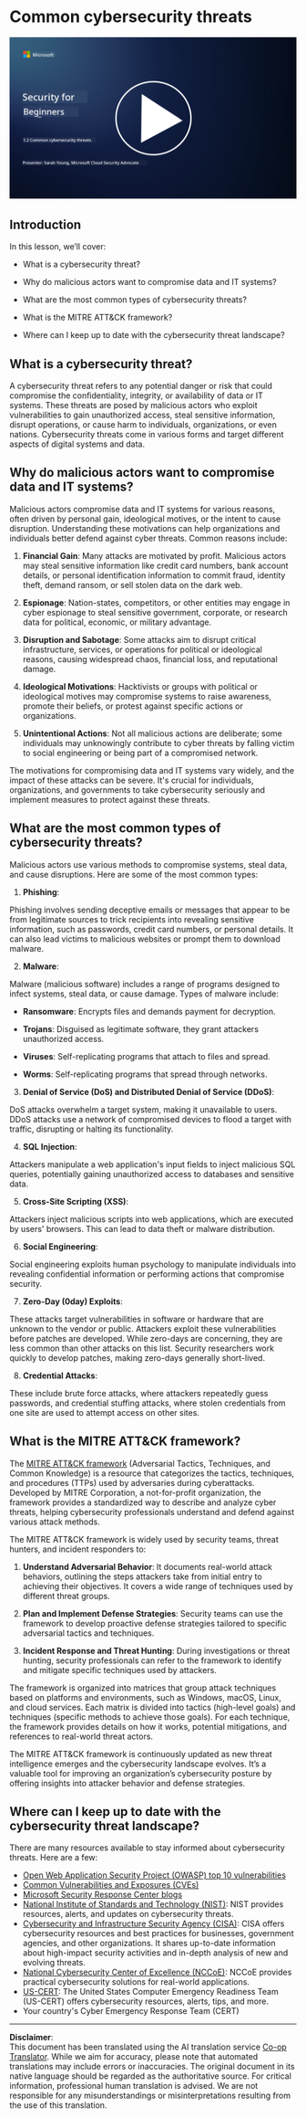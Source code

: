<!--
CO_OP_TRANSLATOR_METADATA:
{
  "original_hash": "6fc3030323139d7134a4ca9d03eccac9",
  "translation_date": "2025-09-03T23:20:30+00:00",
  "source_file": "1.2 Common cybersecurity threats.md",
  "language_code": "en"
}
-->
# Common cybersecurity threats

[![Watch the video](../../translated_images/1-2_placeholder.91c258c2aa62b8311021bd500ae7a6e388475afa8819f88b3944c240444d41b3.en.png)](https://learn-video.azurefd.net/vod/player?id=12bdcffa-12b7-44ef-b44d-882602ca7a38)

## Introduction

In this lesson, we’ll cover:

- What is a cybersecurity threat?

- Why do malicious actors want to compromise data and IT systems?

- What are the most common types of cybersecurity threats?

- What is the MITRE ATT&CK framework?

- Where can I keep up to date with the cybersecurity threat landscape?

## What is a cybersecurity threat?

A cybersecurity threat refers to any potential danger or risk that could compromise the confidentiality, integrity, or availability of data or IT systems. These threats are posed by malicious actors who exploit vulnerabilities to gain unauthorized access, steal sensitive information, disrupt operations, or cause harm to individuals, organizations, or even nations. Cybersecurity threats come in various forms and target different aspects of digital systems and data.

## Why do malicious actors want to compromise data and IT systems?

Malicious actors compromise data and IT systems for various reasons, often driven by personal gain, ideological motives, or the intent to cause disruption. Understanding these motivations can help organizations and individuals better defend against cyber threats. Common reasons include:

1. **Financial Gain**: Many attacks are motivated by profit. Malicious actors may steal sensitive information like credit card numbers, bank account details, or personal identification information to commit fraud, identity theft, demand ransom, or sell stolen data on the dark web.

2. **Espionage**: Nation-states, competitors, or other entities may engage in cyber espionage to steal sensitive government, corporate, or research data for political, economic, or military advantage.

3. **Disruption and Sabotage**: Some attacks aim to disrupt critical infrastructure, services, or operations for political or ideological reasons, causing widespread chaos, financial loss, and reputational damage.

4. **Ideological Motivations**: Hacktivists or groups with political or ideological motives may compromise systems to raise awareness, promote their beliefs, or protest against specific actions or organizations.

5. **Unintentional Actions**: Not all malicious actions are deliberate; some individuals may unknowingly contribute to cyber threats by falling victim to social engineering or being part of a compromised network.

The motivations for compromising data and IT systems vary widely, and the impact of these attacks can be severe. It's crucial for individuals, organizations, and governments to take cybersecurity seriously and implement measures to protect against these threats.

## What are the most common types of cybersecurity threats?

Malicious actors use various methods to compromise systems, steal data, and cause disruptions. Here are some of the most common types:

1. **Phishing**:

Phishing involves sending deceptive emails or messages that appear to be from legitimate sources to trick recipients into revealing sensitive information, such as passwords, credit card numbers, or personal details. It can also lead victims to malicious websites or prompt them to download malware.

2. **Malware**:

Malware (malicious software) includes a range of programs designed to infect systems, steal data, or cause damage. Types of malware include:

- **Ransomware**: Encrypts files and demands payment for decryption.

- **Trojans**: Disguised as legitimate software, they grant attackers unauthorized access.

- **Viruses**: Self-replicating programs that attach to files and spread.

- **Worms**: Self-replicating programs that spread through networks.

3. **Denial of Service (DoS) and Distributed Denial of Service (DDoS)**:

DoS attacks overwhelm a target system, making it unavailable to users. DDoS attacks use a network of compromised devices to flood a target with traffic, disrupting or halting its functionality.

4. **SQL Injection**:

Attackers manipulate a web application's input fields to inject malicious SQL queries, potentially gaining unauthorized access to databases and sensitive data.

5. **Cross-Site Scripting (XSS)**:

Attackers inject malicious scripts into web applications, which are executed by users' browsers. This can lead to data theft or malware distribution.

6. **Social Engineering**:

Social engineering exploits human psychology to manipulate individuals into revealing confidential information or performing actions that compromise security.

7. **Zero-Day (0day) Exploits**:

These attacks target vulnerabilities in software or hardware that are unknown to the vendor or public. Attackers exploit these vulnerabilities before patches are developed. While zero-days are concerning, they are less common than other attacks on this list. Security researchers work quickly to develop patches, making zero-days generally short-lived.

8. **Credential Attacks**:

These include brute force attacks, where attackers repeatedly guess passwords, and credential stuffing attacks, where stolen credentials from one site are used to attempt access on other sites.

## What is the MITRE ATT&CK framework?

The [MITRE ATT&CK framework](https://attack.mitre.org/) (Adversarial Tactics, Techniques, and Common Knowledge) is a resource that categorizes the tactics, techniques, and procedures (TTPs) used by adversaries during cyberattacks. Developed by MITRE Corporation, a not-for-profit organization, the framework provides a standardized way to describe and analyze cyber threats, helping cybersecurity professionals understand and defend against various attack methods.

The MITRE ATT&CK framework is widely used by security teams, threat hunters, and incident responders to:

1. **Understand Adversarial Behavior**: It documents real-world attack behaviors, outlining the steps attackers take from initial entry to achieving their objectives. It covers a wide range of techniques used by different threat groups.

2. **Plan and Implement Defense Strategies**: Security teams can use the framework to develop proactive defense strategies tailored to specific adversarial tactics and techniques.

3. **Incident Response and Threat Hunting**: During investigations or threat hunting, security professionals can refer to the framework to identify and mitigate specific techniques used by attackers.

The framework is organized into matrices that group attack techniques based on platforms and environments, such as Windows, macOS, Linux, and cloud services. Each matrix is divided into tactics (high-level goals) and techniques (specific methods to achieve those goals). For each technique, the framework provides details on how it works, potential mitigations, and references to real-world threat actors.

The MITRE ATT&CK framework is continuously updated as new threat intelligence emerges and the cybersecurity landscape evolves. It’s a valuable tool for improving an organization’s cybersecurity posture by offering insights into attacker behavior and defense strategies.

## Where can I keep up to date with the cybersecurity threat landscape?

There are many resources available to stay informed about cybersecurity threats. Here are a few:

- [Open Web Application Security Project (OWASP) top 10 vulnerabilities](https://owasp.org/Top10/)
- [Common Vulnerabilities and Exposures (CVEs)](https://www.bing.com/ck/a?!&&p=53df6007f017bca2JmltdHM9MTY5MjU3NjAwMCZpZ3VpZD0zYmY4N2RiYS1jYWI1LTYwMDgtMWY1YS02ZmYyY2JjNjYxZWUmaW5zaWQ9NTc2OQ&ptn=3&hsh=3&fclid=3bf87dba-cab5-6008-1f5a-6ff2cbc661ee&psq=cve&u=a1aHR0cHM6Ly9iaW5nLmNvbS9hbGluay9saW5rP3VybD1odHRwcyUzYSUyZiUyZmN2ZS5taXRyZS5vcmclMmYmc291cmNlPXNlcnAtcnImaD1BZXN4S0VBWTNnbGhNZEFpd3daMlNSZkZQNTlrODhIUnYxRUtlSkY1RTk0JTNkJnA9a2NvZmZjaWFsd2Vic2l0ZQ&ntb=1 "Common Vulnerabilities and Exposures")
- [Microsoft Security Response Center blogs](https://msrc.microsoft.com/blog/)
- [National Institute of Standards and Technology (NIST)](https://www.dhs.gov/topics/cybersecurity): NIST provides resources, alerts, and updates on cybersecurity threats.
- [Cybersecurity and Infrastructure Security Agency (CISA)](https://www.cisa.gov/resources-tools/resources/free-cybersecurity-services-and-tools): CISA offers cybersecurity resources and best practices for businesses, government agencies, and other organizations. It shares up-to-date information about high-impact security activities and in-depth analysis of new and evolving threats.
- [National Cybersecurity Center of Excellence (NCCoE)](https://www.dhs.gov/topics/cybersecurity): NCCoE provides practical cybersecurity solutions for real-world applications.
- [US-CERT](https://www.cisa.gov/resources-tools/resources/free-cybersecurity-services-and-tools): The United States Computer Emergency Readiness Team (US-CERT) offers cybersecurity resources, alerts, tips, and more.
- Your country's Cyber Emergency Response Team (CERT)

---

**Disclaimer**:  
This document has been translated using the AI translation service [Co-op Translator](https://github.com/Azure/co-op-translator). While we aim for accuracy, please note that automated translations may include errors or inaccuracies. The original document in its native language should be regarded as the authoritative source. For critical information, professional human translation is advised. We are not responsible for any misunderstandings or misinterpretations resulting from the use of this translation.